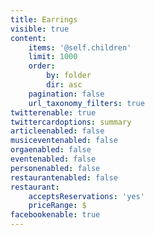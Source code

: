 ```yaml
---
title: Earrings
visible: true
content:
    items: '@self.children'
    limit: 1000
    order:
        by: folder
        dir: asc
    pagination: false
    url_taxonomy_filters: true
twitterenable: true
twittercardoptions: summary
articleenabled: false
musiceventenabled: false
orgaenabled: false
eventenabled: false
personenabled: false
restaurantenabled: false
restaurant:
    acceptsReservations: 'yes'
    priceRange: $
facebookenable: true
---
```


